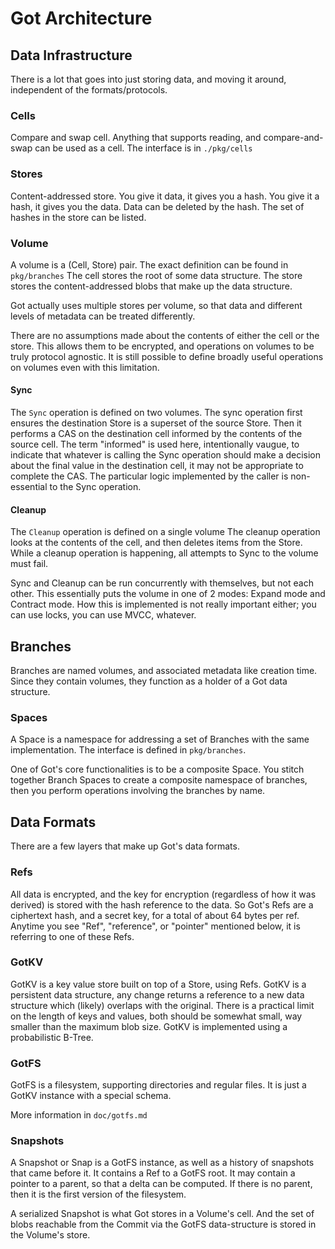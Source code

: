 # Got Architecture

## Data Infrastructure
There is a lot that goes into just storing data, and moving it around, independent of the formats/protocols.

### Cells
Compare and swap cell. Anything that supports reading, and compare-and-swap can be used as a cell.
The interface is in `./pkg/cells`

### Stores
Content-addressed store.
You give it data, it gives you a hash.
You give it a hash, it gives you the data.
Data can be deleted by the hash.
The set of hashes in the store can be listed.

### Volume
A volume is a (Cell, Store) pair.
The exact definition can be found in `pkg/branches`
The cell stores the root of some data structure.
The store stores the content-addressed blobs that make up the data structure.

Got actually uses multiple stores per volume, so that data and different levels of metadata can be treated differently.

There are no assumptions made about the contents of either the cell or the store.
This allows them to be encrypted, and operations on volumes to be truly protocol agnostic.
It is still possible to define broadly useful operations on volumes even with this limitation.

#### Sync
The `Sync` operation is defined on two volumes.
The sync operation first ensures the destination Store is a superset of the source Store.
Then it performs a CAS on the destination cell informed by the contents of the source cell.
The term "informed" is used here, intentionally vaugue, to indicate that whatever is calling the Sync operation
should make a decision about the final value in the destination cell, it may not be appropriate to complete the CAS.
The particular logic implemented by the caller is non-essential to the Sync operation.

#### Cleanup
The `Cleanup` operation is defined on a single volume
The cleanup operation looks at the contents of the cell, and then deletes items from the Store.
While a cleanup operation is happening, all attempts to Sync to the volume must fail.

Sync and Cleanup can be run concurrently with themselves, but not each other.
This essentially puts the volume in one of 2 modes: Expand mode and Contract mode.
How this is implemented is not really important either; you can use locks, you can use MVCC, whatever.

## Branches
Branches are named volumes, and associated metadata like creation time.
Since they contain volumes, they function as a holder of a Got data structure.

### Spaces
A Space is a namespace for addressing a set of Branches with the same implementation.
The interface is defined in `pkg/branches`.

One of Got's core functionalities is to be a composite Space.
You stitch together Branch Spaces to create a composite namespace of branches, then you perform operations involving the branches by name.

## Data Formats
There are a few layers that make up Got's data formats.

### Refs
All data is encrypted, and the key for encryption (regardless of how it was derived) is stored with the hash reference to the data.
So Got's Refs are a ciphertext hash, and a secret key, for a total of about 64 bytes per ref.
Anytime you see "Ref", "reference", or "pointer" mentioned below, it is referring to one of these Refs.

### GotKV
GotKV is a key value store built on top of a Store, using Refs.
GotKV is a persistent data structure, any change returns a reference to a new data structure which (likely) overlaps with the original.
There is a practical limit on the length of keys and values, both should be somewhat small, way smaller than the maximum blob size.
GotKV is implemented using a probabilistic B-Tree.

### GotFS
GotFS is a filesystem, supporting directories and regular files.
It is just a GotKV instance with a special schema.

More information in `doc/gotfs.md`

### Snapshots
A Snapshot or Snap is a GotFS instance, as well as a history of snapshots that came before it.
It contains a Ref to a GotFS root.
It may contain a pointer to a parent, so that a delta can be computed.
If there is no parent, then it is the first version of the filesystem.

A serialized Snapshot is what Got stores in a Volume's cell.
And the set of blobs reachable from the Commit via the GotFS data-structure is stored in the Volume's store.
